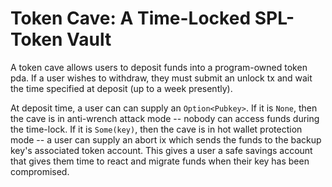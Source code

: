 # Token Cave: A Time-Locked SPL-Token Vault
A token cave allows users to deposit funds into a program-owned token pda. If a user wishes to withdraw, they must submit an unlock tx and wait the time specified at deposit (up to a week presently).

At deposit time, a user can can supply an `Option<Pubkey>`. If it is `None`, then the cave is in anti-wrench attack mode -- nobody can access funds during the time-lock. If it is `Some(key)`, then the cave is in hot wallet protection mode -- a user can supply an abort ix which sends the funds to the backup key's associated token account. This gives a user a safe savings account that gives them time to react and migrate funds when their key has been compromised.